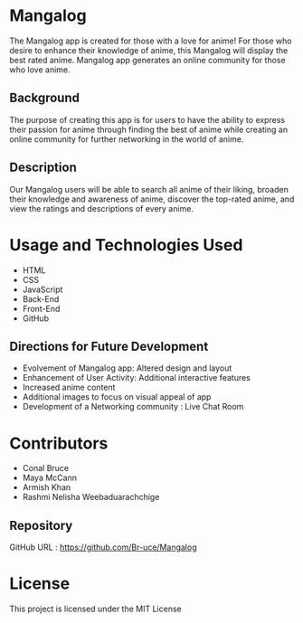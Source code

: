 # Mangalog
The Mangalog app is created for those with a love for anime! For those who desire to enhance their knowledge of anime, this Mangalog will display the best rated anime. Mangalog app generates an online community for those who love anime.

## Background
The purpose of creating this app is for users to have the ability to express their passion for anime through finding the best of anime while creating an online community for further networking in the world of anime.

## Description
Our Mangalog users will be able to search all anime of their liking, broaden their knowledge and awareness of anime, discover the top-rated anime, and view the ratings and descriptions of every anime.


# Usage and Technologies Used

- HTML
- CSS
- JavaScript
- Back-End 
- Front-End 
- GitHub

## Directions for Future Development

- Evolvement of Mangalog app: Altered design and layout 
- Enhancement of User Activity: Additional interactive features
- Increased anime content
- Additional images to focus on visual appeal of app
- Development of a Networking community : Live Chat Room

# Contributors
 - Conal Bruce
 - Maya McCann
 - Armish Khan
 - Rashmi Nelisha Weebaduarachchige

## Repository 

GitHub URL : https://github.com/Br-uce/Mangalog

# License 
This project is licensed under the MIT License
